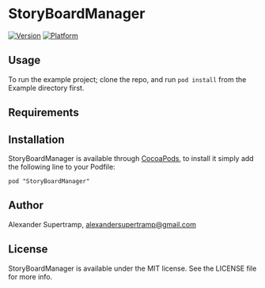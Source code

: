 # StoryBoardManager

[![Version](http://cocoapod-badges.herokuapp.com/v/StoryBoardManager/badge.png)](http://cocoadocs.org/docsets/StoryBoardManager)
[![Platform](http://cocoapod-badges.herokuapp.com/p/StoryBoardManager/badge.png)](http://cocoadocs.org/docsets/StoryBoardManager)

## Usage

To run the example project; clone the repo, and run `pod install` from the Example directory first.

## Requirements

## Installation

StoryBoardManager is available through [CocoaPods](http://cocoapods.org), to install
it simply add the following line to your Podfile:

    pod "StoryBoardManager"

## Author

Alexander Supertramp, alexandersupertramp@gmail.com

## License

StoryBoardManager is available under the MIT license. See the LICENSE file for more info.

